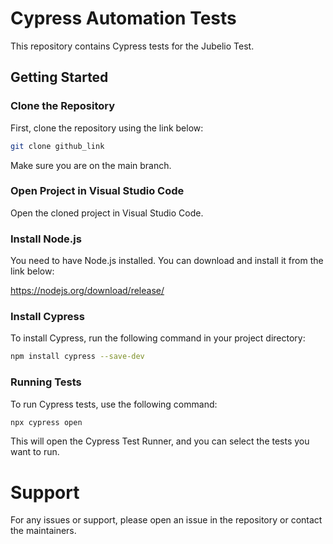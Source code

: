 # Cypress Automation Tests

This repository contains Cypress tests for the Jubelio Test.

## Getting Started

### Clone the Repository

First, clone the repository using the link below:

```sh
git clone github_link
```
Make sure you are on the main branch.

### Open Project in Visual Studio Code
Open the cloned project in Visual Studio Code.

### Install Node.js
You need to have Node.js installed. You can download and install it from the link below:

https://nodejs.org/download/release/


### Install Cypress
To install Cypress, run the following command in your project directory:
```sh
npm install cypress --save-dev
```
### Running Tests
To run Cypress tests, use the following command:
```sh
npx cypress open
```
This will open the Cypress Test Runner, and you can select the tests you want to run.

# Support
For any issues or support, please open an issue in the repository or contact the maintainers.
